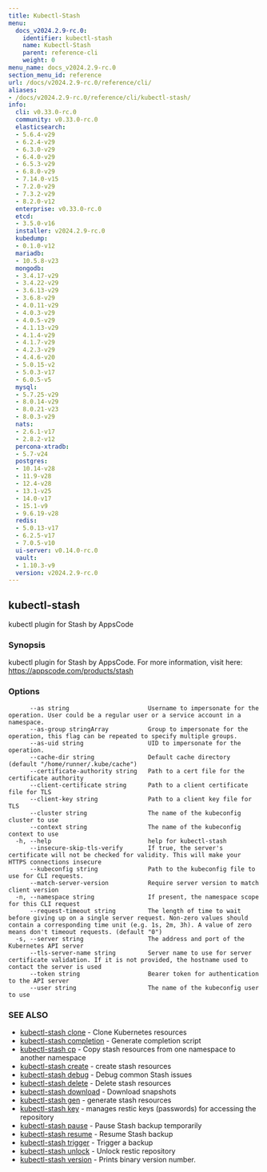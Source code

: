```yaml
---
title: Kubectl-Stash
menu:
  docs_v2024.2.9-rc.0:
    identifier: kubectl-stash
    name: Kubectl-Stash
    parent: reference-cli
    weight: 0
menu_name: docs_v2024.2.9-rc.0
section_menu_id: reference
url: /docs/v2024.2.9-rc.0/reference/cli/
aliases:
- /docs/v2024.2.9-rc.0/reference/cli/kubectl-stash/
info:
  cli: v0.33.0-rc.0
  community: v0.33.0-rc.0
  elasticsearch:
  - 5.6.4-v29
  - 6.2.4-v29
  - 6.3.0-v29
  - 6.4.0-v29
  - 6.5.3-v29
  - 6.8.0-v29
  - 7.14.0-v15
  - 7.2.0-v29
  - 7.3.2-v29
  - 8.2.0-v12
  enterprise: v0.33.0-rc.0
  etcd:
  - 3.5.0-v16
  installer: v2024.2.9-rc.0
  kubedump:
  - 0.1.0-v12
  mariadb:
  - 10.5.8-v23
  mongodb:
  - 3.4.17-v29
  - 3.4.22-v29
  - 3.6.13-v29
  - 3.6.8-v29
  - 4.0.11-v29
  - 4.0.3-v29
  - 4.0.5-v29
  - 4.1.13-v29
  - 4.1.4-v29
  - 4.1.7-v29
  - 4.2.3-v29
  - 4.4.6-v20
  - 5.0.15-v2
  - 5.0.3-v17
  - 6.0.5-v5
  mysql:
  - 5.7.25-v29
  - 8.0.14-v29
  - 8.0.21-v23
  - 8.0.3-v29
  nats:
  - 2.6.1-v17
  - 2.8.2-v12
  percona-xtradb:
  - 5.7-v24
  postgres:
  - 10.14-v28
  - 11.9-v28
  - 12.4-v28
  - 13.1-v25
  - 14.0-v17
  - 15.1-v9
  - 9.6.19-v28
  redis:
  - 5.0.13-v17
  - 6.2.5-v17
  - 7.0.5-v10
  ui-server: v0.14.0-rc.0
  vault:
  - 1.10.3-v9
  version: v2024.2.9-rc.0
---
```


## kubectl-stash

kubectl plugin for Stash by AppsCode

### Synopsis

kubectl plugin for Stash by AppsCode. For more information, visit here: https://appscode.com/products/stash

### Options

```
      --as string                      Username to impersonate for the operation. User could be a regular user or a service account in a namespace.
      --as-group stringArray           Group to impersonate for the operation, this flag can be repeated to specify multiple groups.
      --as-uid string                  UID to impersonate for the operation.
      --cache-dir string               Default cache directory (default "/home/runner/.kube/cache")
      --certificate-authority string   Path to a cert file for the certificate authority
      --client-certificate string      Path to a client certificate file for TLS
      --client-key string              Path to a client key file for TLS
      --cluster string                 The name of the kubeconfig cluster to use
      --context string                 The name of the kubeconfig context to use
  -h, --help                           help for kubectl-stash
      --insecure-skip-tls-verify       If true, the server's certificate will not be checked for validity. This will make your HTTPS connections insecure
      --kubeconfig string              Path to the kubeconfig file to use for CLI requests.
      --match-server-version           Require server version to match client version
  -n, --namespace string               If present, the namespace scope for this CLI request
      --request-timeout string         The length of time to wait before giving up on a single server request. Non-zero values should contain a corresponding time unit (e.g. 1s, 2m, 3h). A value of zero means don't timeout requests. (default "0")
  -s, --server string                  The address and port of the Kubernetes API server
      --tls-server-name string         Server name to use for server certificate validation. If it is not provided, the hostname used to contact the server is used
      --token string                   Bearer token for authentication to the API server
      --user string                    The name of the kubeconfig user to use
```

### SEE ALSO

* [kubectl-stash clone](/docs/v2024.2.9-rc.0/reference/cli/kubectl-stash_clone)	 - Clone Kubernetes resources
* [kubectl-stash completion](/docs/v2024.2.9-rc.0/reference/cli/kubectl-stash_completion)	 - Generate completion script
* [kubectl-stash cp](/docs/v2024.2.9-rc.0/reference/cli/kubectl-stash_cp)	 - Copy stash resources from one namespace to another namespace
* [kubectl-stash create](/docs/v2024.2.9-rc.0/reference/cli/kubectl-stash_create)	 - create stash resources
* [kubectl-stash debug](/docs/v2024.2.9-rc.0/reference/cli/kubectl-stash_debug)	 - Debug common Stash issues
* [kubectl-stash delete](/docs/v2024.2.9-rc.0/reference/cli/kubectl-stash_delete)	 - Delete stash resources
* [kubectl-stash download](/docs/v2024.2.9-rc.0/reference/cli/kubectl-stash_download)	 - Download snapshots
* [kubectl-stash gen](/docs/v2024.2.9-rc.0/reference/cli/kubectl-stash_gen)	 - generate stash resources
* [kubectl-stash key](/docs/v2024.2.9-rc.0/reference/cli/kubectl-stash_key)	 - manages restic keys (passwords) for accessing the repository
* [kubectl-stash pause](/docs/v2024.2.9-rc.0/reference/cli/kubectl-stash_pause)	 - Pause Stash backup temporarily
* [kubectl-stash resume](/docs/v2024.2.9-rc.0/reference/cli/kubectl-stash_resume)	 - Resume Stash backup
* [kubectl-stash trigger](/docs/v2024.2.9-rc.0/reference/cli/kubectl-stash_trigger)	 - Trigger a backup
* [kubectl-stash unlock](/docs/v2024.2.9-rc.0/reference/cli/kubectl-stash_unlock)	 - Unlock restic repository
* [kubectl-stash version](/docs/v2024.2.9-rc.0/reference/cli/kubectl-stash_version)	 - Prints binary version number.

